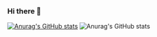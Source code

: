 ### Hi there 👋


[![Anurag's GitHub stats](https://github-readme-stats.vercel.app/api?username=Thiago-Marquet)](https://github.com/anuraghazra/github-readme-stats)
![Anurag's GitHub stats](https://github-readme-stats.vercel.app/api?username=Thiago-Marquetshow_icons=true&theme=radical)

